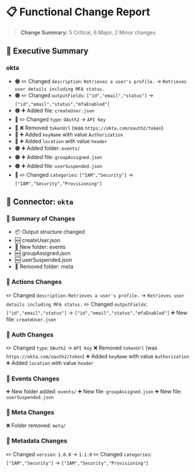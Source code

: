 # 📋 Functional Change Report

> **Change Summary:** 5 Critical, 6 Major, 2 Minor changes

## 🚨 Executive Summary

### okta

- 🟠 ✏️ Changed `description`: `Retrieves a user's profile.` → `Retrieves user details including MFA status.`
- 🟠 ✏️ Changed `outputFields`: `["id","email","status"]` → `["id","email","status","mfaEnabled"]`
- 🟠 ➕ Added file: `createUser.json`
- 🔴 ✏️ Changed `type`: `OAuth2` → `API Key`
- 🔴 ❌ Removed `tokenUrl` (was `https://okta.com/oauth2/token`)
- 🔴 ➕ Added `keyName` with value `Authorization`
- 🔴 ➕ Added `location` with value `header`
- 🟠 ➕ Added folder: `events/`
- 🟠 ➕ Added file: `groupAssigned.json`
- 🟠 ➕ Added file: `userSuspended.json`
- 🔴 ✏️ Changed `categories`: `["IAM","Security"]` → `["IAM","Security","Provisioning"]`

## 🔌 Connector: `okta`

### 🧾 Summary of Changes
- 📦 Output structure changed
- 🆕 createUser.json
- 📁 New folder: events
- 🆕 groupAssigned.json
- 🆕 userSuspended.json
- 📁 Removed folder: meta

### 📂 Actions Changes
✏️ Changed `description`: `Retrieves a user's profile.` → `Retrieves user details including MFA status.`
✏️ Changed `outputFields`: `["id","email","status"]` → `["id","email","status","mfaEnabled"]`
➕ New file: `createUser.json`

### 📂 Auth Changes
✏️ Changed `type`: `OAuth2` → `API Key`
❌ Removed `tokenUrl` (was `https://okta.com/oauth2/token`)
➕ Added `keyName` with value `Authorization`
➕ Added `location` with value `header`

### 📂 Events Changes
➕ New folder added: `events/`
➕ New file: `groupAssigned.json`
➕ New file: `userSuspended.json`

### 📂 Meta Changes
❌ Folder removed: `meta/`

### 📂 Metadata Changes
✏️ Changed `version`: `1.0.0` → `1.1.0`
✏️ Changed `categories`: `["IAM","Security"]` → `["IAM","Security","Provisioning"]`
